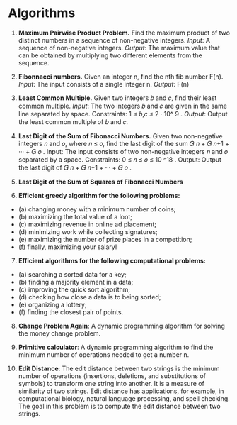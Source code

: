 # Algorithms


1. **Maximum Pairwise Product Problem.**
 Find the maximum product of two distinct numbers in a sequence of non-negative integers.
 *Input*: A sequence of non-negative integers.
 *Output*: The maximum value that can be obtained by multiplying two different elements from the sequence.

2. **Fibonnacci numbers.**
 Given an integer n, find the nth fib number F(n).
 *Input*: The input consists of a single integer n.
 *Output*: F(n)

3. **Least Common Multiple.**
 Given two integers 𝑏 and 𝑐, find their least common multiple.
 *Input*: The two integers 𝑏 and 𝑐 are given in the same line separated by space.
 Constraints: 1 ≤ 𝑏,𝑐 ≤ 2 · 10^ 9 .
 *Output*: Output the least common multiple of 𝑏 and 𝑐.

4. **Last Digit of the Sum of Fibonacci Numbers.**
 Given two non-negative integers 𝑛 and 𝑜, where 𝑛 ≤ 𝑜, find the last digit of the sum 𝐺 𝑛 + 𝐺 𝑛+1 + ··· + 𝐺 𝑜 .
 Input: The input consists of two non-negative integers 𝑛 and 𝑜 separated by a space.
 Constraints: 0 ≤ 𝑛 ≤ 𝑜 ≤ 10 ^18 .
 Output: Output the last digit of 𝐺 𝑛 + 𝐺 𝑛+1 + ··· + 𝐺 𝑜 .

5. **Last Digit of the Sum of Squares of Fibonacci Numbers**

6. **Efficient greedy algorithm for the following problems:**
  - (a) changing money with a minimum number of coins;
  - (b) maximizing the total value of a loot;
  - (c) maximizing revenue in online ad placement;
  - (d) minimizing work while collecting signatures;
  - (e) maximizing the number of prize places in a competition;
  - (f) finally, maximizing your salary!

7. **Efficient algorithms for the following computational problems:**
  - (a) searching a sorted data for a key;
  - (b) finding a majority element in a data;
  - (c) improving the quick sort algorithm;
  - (d) checking how close a data is to being sorted;
  - (e) organizing a lottery;
  - (f) finding the closest pair of points.
  
8. **Change Problem Again**: A dynamic programming algorithm for solving the money change problem. 

9. **Primitive calculator**: A dynamic programming algorithm to find the minimum number of operations needed to get a number n.

10. **Edit Distance**: The edit distance between two strings is the minimum number of operations (insertions, deletions, and
 substitutions of symbols) to transform one string into another. It is a measure of similarity of two strings.
 Edit distance has applications, for example, in computational biology, natural language processing, and spell
 checking. The goal in this problem is to compute the edit distance between two strings.
